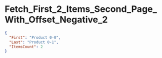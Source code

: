 # Fetch_First_2_Items_Second_Page_With_Offset_Negative_2

```json
{
  "First": "Product 0-0",
  "Last": "Product 0-1",
  "ItemsCount": 2
}
```
